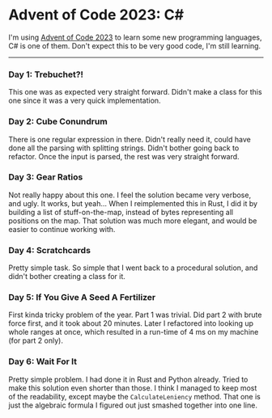 ﻿# Advent of Code 2023: C#

I'm using [Advent of Code 2023](https://adventofcode.com/2023) to learn some new
programming languages, C# is one of them. Don't expect this to be very good code,
I'm still learning.

---

### Day 1: Trebuchet?!
This one was as expected very straight forward. Didn't make a class for this one
since it was a very quick implementation.  

### Day 2: Cube Conundrum
There is one regular expression in there. Didn't really need it, could have done all
the parsing with splitting strings. Didn't bother going back to refactor.
Once the input is parsed, the rest was very straight forward.

### Day 3: Gear Ratios
Not really happy about this one. I feel the solution became very verbose, and ugly.
It works, but yeah... When I reimplemented this in Rust, I did it by building
a list of stuff-on-the-map, instead of bytes representing all positions on the map.
That solution was much more elegant, and would be easier to continue working with.

### Day 4: Scratchcards
Pretty simple task. So simple that I went back to a procedural solution,
and didn't bother creating a class for it.

### Day 5: If You Give A Seed A Fertilizer
First kinda tricky problem of the year. Part 1 was trivial.
Did part 2 with brute force first, and it took about 20 minutes.
Later I refactored into looking up whole ranges at once,
which resulted in a run-time of 4 ms on my machine (for part 2 only).

### Day 6: Wait For It
Pretty simple problem. I had done it in Rust and Python already.
Tried to make this solution even shorter than those.
I think I managed to keep most of the readability, except maybe the `CalculateLeniency` method.
That one is just the algebraic formula I figured out just smashed together into one line.
